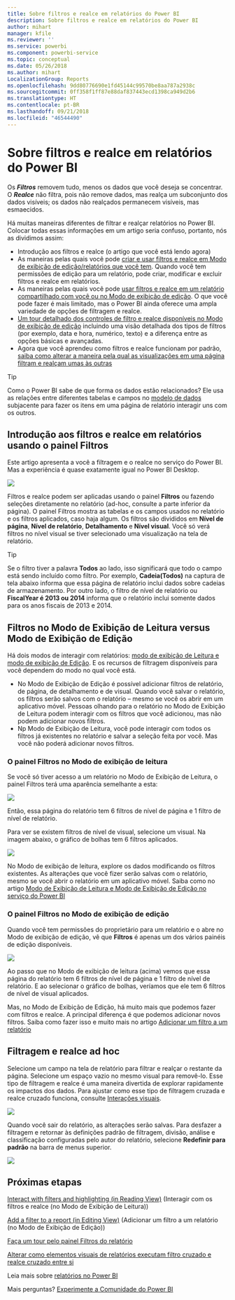 ```yaml
---
title: Sobre filtros e realce em relatórios do Power BI
description: Sobre filtros e realce em relatórios do Power BI
author: mihart
manager: kfile
ms.reviewer: ''
ms.service: powerbi
ms.component: powerbi-service
ms.topic: conceptual
ms.date: 05/26/2018
ms.author: mihart
LocalizationGroup: Reports
ms.openlocfilehash: 9dd80776690e1fd45144c99570be8aa787a2938c
ms.sourcegitcommit: 0ff358f1ff87e88daf837443ecd1398ca949d2b6
ms.translationtype: HT
ms.contentlocale: pt-BR
ms.lasthandoff: 09/21/2018
ms.locfileid: "46544490"
---
```

# <a name="about-filters-and-highlighting-in-power-bi-reports"></a>Sobre filtros e realce em relatórios do Power BI
Os ***Filtros*** removem tudo, menos os dados que você deseja se concentrar.  O ***Realce*** não filtra, pois não remove dados, mas realça um subconjunto dos dados visíveis; os dados não realçados permanecem visíveis, mas esmaecidos.

Há muitas maneiras diferentes de filtrar e realçar relatórios no Power BI. Colocar todas essas informações em um artigo seria confuso, portanto, nós as dividimos assim:

* Introdução aos filtros e realce (o artigo que você está lendo agora)
* As maneiras pelas quais você pode [criar e usar filtros e realce em Modo de exibição de edição/relatórios que você tem](power-bi-report-add-filter.md). Quando você tem permissões de edição para um relatório, pode criar, modificar e excluir filtros e realce em relatórios.
* As maneiras pelas quais você pode [usar filtros e realce em um relatório compartilhado com você ou no Modo de exibição de edição](consumer/end-user-reading-view.md). O que você pode fazer é mais limitado, mas o Power BI ainda oferece uma ampla variedade de opções de filtragem e realce.  
* [Um tour detalhado dos controles de filtro e realce disponíveis no Modo de exibição de edição](consumer/end-user-report-filter.md) incluindo uma visão detalhada dos tipos de filtros (por exemplo, data e hora, numérico, texto) e a diferença entre as opções básicas e avançadas.
* Agora que você aprendeu como filtros e realce funcionam por padrão, [saiba como alterar a maneira pela qual as visualizações em uma página filtram e realçam umas às outras](consumer/end-user-interactions.md)

> [!TIP]
> Como o Power BI sabe de que forma os dados estão relacionados?  Ele usa as relações entre diferentes tabelas e campos no [modelo de dados](https://support.office.com/article/Create-a-Data-Model-in-Excel-87e7a54c-87dc-488e-9410-5c75dbcb0f7b?ui=en-US&rs=en-US&ad=US) subjacente para fazer os itens em uma página de relatório interagir uns com os outros.
> 
> 

## <a name="introduction-to-filters-and-highlighting-in-reports-using-the-filters-pane"></a>Introdução aos filtros e realce em relatórios usando o painel Filtros
 Este artigo apresenta a você a filtragem e o realce no serviço do Power BI.  Mas a experiência é quase exatamente igual no Power BI Desktop.  

![](media/power-bi-reports-filters-and-highlighting/power-bi-add-filter-reading-view.png)

Filtros e realce podem ser aplicadas usando o painel **Filtros** ou fazendo seleções diretamente no relatório (ad-hoc, consulte a parte inferior da página). O painel Filtros mostra as tabelas e os campos usados no relatório e os filtros aplicados, caso haja algum. Os filtros são divididos em **Nível de página**, **Nível de relatório**, **Detalhamento** e **Nível visual**.  Você só verá filtros no nível visual se tiver selecionado uma visualização na tela de relatório.

> [!TIP]
> Se o filtro tiver a palavra **Todos** ao lado, isso significará que todo o campo está sendo incluído como filtro.  Por exemplo, **Cadeia(Todos)** na captura de tela abaixo informa que essa página de relatório inclui dados sobre cadeias de armazenamento.  Por outro lado, o filtro de nível de relatório ou **FiscalYear é 2013 ou 2014** informa que o relatório inclui somente dados para os anos fiscais de 2013 e 2014.
> 
> 

## <a name="filters-in-reading-view-versus-editing-view"></a>Filtros no Modo de Exibição de Leitura versus Modo de Exibição de Edição
Há dois modos de interagir com relatórios: [modo de exibição de Leitura e modo de exibição de Edição](consumer/end-user-reading-view.md).  E os recursos de filtragem disponíveis para você dependem do modo no qual você está.

* No Modo de Exibição de Edição é possível adicionar filtros de relatório, de página, de detalhamento e de visual. Quando você salvar o relatório, os filtros serão salvos com o relatório – mesmo se você os abrir em um aplicativo móvel. Pessoas olhando para o relatório no Modo de Exibição de Leitura podem interagir com os filtros que você adicionou, mas não podem adicionar novos filtros.
* Np Modo de Exibição de Leitura, você pode interagir com todos os filtros já existentes no relatório e salvar a seleção feita por você.  Mas você não poderá adicionar novos filtros.

### <a name="the-filters-pane-in-reading-view"></a>O painel Filtros no Modo de exibição de leitura
Se você só tiver acesso a um relatório no Modo de Exibição de Leitura, o painel Filtros terá uma aparência semelhante a esta:

![](media/power-bi-reports-filters-and-highlighting/power-bi-filter-reading-view.png)

Então, essa página do relatório tem 6 filtros de nível de página e 1 filtro de nível de relatório.

Para ver se existem filtros de nível de visual, selecione um visual. Na imagem abaixo, o gráfico de bolhas tem 6 filtros aplicados.

![](media/power-bi-reports-filters-and-highlighting/power-bi-filter-visual-level.png)

No Modo de exibição de leitura, explore os dados modificando os filtros existentes. As alterações que você fizer serão salvas com o relatório, mesmo se você abrir o relatório em um aplicativo móvel. Saiba como no artigo [Modo de Exibição de Leitura e Modo de Exibição de Edição no serviço do Power BI](consumer/end-user-reading-view.md)

### <a name="the-filters-pane-in-editing-view"></a>O painel Filtros no Modo de exibição de edição
Quando você tem permissões do proprietário para um relatório e o abre no Modo de exibição de edição, vê que **Filtros** é apenas um dos vários painéis de edição disponíveis.

![](media/power-bi-reports-filters-and-highlighting/power-bi-add-filter-editing-view.png)

Ao passo que no Modo de exibição de leitura (acima) vemos que essa página do relatório tem 6 filtros de nível de página e 1 filtro de nível de relatório. E ao selecionar o gráfico de bolhas, veríamos que ele tem 6 filtros de nível de visual aplicados.

Mas, no Modo de Exibição de Edição, há muito mais que podemos fazer com filtros e realce. A principal diferença é que podemos adicionar novos filtros. Saiba como fazer isso e muito mais no artigo [Adicionar um filtro a um relatório](power-bi-report-add-filter.md)

## <a name="ad-hoc-filtering-and-highlighting"></a>Filtragem e realce ad hoc
Selecione um campo na tela de relatório para filtrar e realçar o restante da página. Selecione um espaço vazio no mesmo visual para removê-lo. Esse tipo de filtragem e realce é uma maneira divertida de explorar rapidamente os impactos dos dados. Para ajustar como esse tipo de filtragem cruzada e realce cruzado funciona, consulte [Interações visuais](consumer/end-user-interactions.md).

![](media/power-bi-reports-filters-and-highlighting/power-bi-adhoc-filter.gif)

Quando você sair do relatório, as alterações serão salvas. Para desfazer a filtragem e retornar às definições padrão de filtragem, divisão, análise e classificação configuradas pelo autor do relatório, selecione **Redefinir para padrão** na barra de menus superior.

![](media/power-bi-reports-filters-and-highlighting/power-bi-reset-to-default.png)

## <a name="next-steps"></a>Próximas etapas
[Interact with filters and highlighting (in Reading View)](consumer/end-user-reading-view.md) (Interagir com os filtros e realce (no Modo de Exibição de Leitura))

[Add a filter to a report (in Editing View)](power-bi-report-add-filter.md) (Adicionar um filtro a um relatório (no Modo de Exibição de Edição))

[Faça um tour pelo painel Filtros do relatório](consumer/end-user-report-filter.md)

[Alterar como elementos visuais de relatórios executam filtro cruzado e realce cruzado entre si](consumer/end-user-interactions.md)

Leia mais sobre [relatórios no Power BI](consumer/end-user-reports.md)

Mais perguntas? [Experimente a Comunidade do Power BI](http://community.powerbi.com/)

